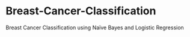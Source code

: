 # Breast-Cancer-Classification
Breast Cancer Classification using Naïve Bayes and Logistic Regression 
